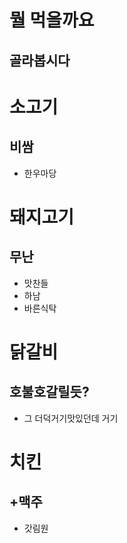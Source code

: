 뭘 먹을까요
==============
골라봅시다
--------------
# 소고기
## 비쌈
- 한우마당

# 돼지고기
## 무난
* 맛찬들
* 하남
* 바른식탁

# 닭갈비
## 호불호갈릴듯?
- 그 더덕거기맛있던데 거기

# 치킨
## +맥주
- 갓림원
